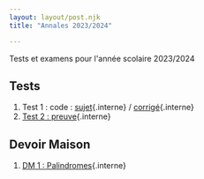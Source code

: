 ```yaml
---
layout: layout/post.njk 
title: "Annales 2023/2024"

---
```



<!-- début résumé -->

Tests et examens pour l'année scolaire 2023/2024

<!-- end résumé -->
## Tests

1. Test 1 : code : [sujet](./1_test_sujet_code){.interne} / [corrigé](./1_test_corrigé_code){.interne} 
2. [Test 2 : preuve](./2_test_sujet_preuve){.interne}

## Devoir Maison

1. [DM 1 : Palindromes](./palindromes){.interne}
